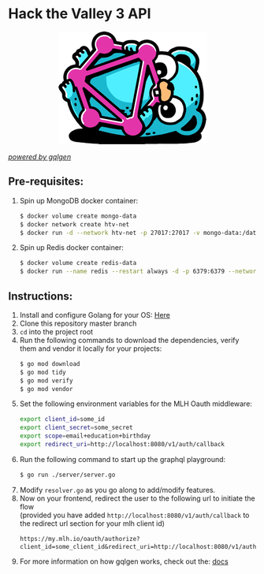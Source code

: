 Hack the Valley 3 API
=====================
<p align="center">
  <img src="assets/logo.png"/>
</p>

[_powered by gqlgen_](https://gqlgen.com/)

## Pre-requisites:
1. Spin up MongoDB docker container:
    ```bash
    $ docker volume create mongo-data
    $ docker network create htv-net
    $ docker run -d --network htv-net -p 27017:27017 -v mongo-data:/data/db --name mongodb -e MONGO_INITDB_ROOT_USERNAME=admin -e MONGO_INITDB_ROOT_PASSWORD=password --restart always mongo
    ```
2. Spin up Redis docker container:
    ```bash
    $ docker volume create redis-data
    $ docker run --name redis --restart always -d -p 6379:6379 --network htv-net -v redis-data:/data redis redis-server --appendonly yes
    ```

## Instructions:
1. Install and configure Golang for your OS: [Here](https://golang.org/doc/install)
2. Clone this repository master branch
3. `cd` into the project root
4. Run the following commands to download the dependencies, 
verify them and vendor it locally for your projects:
    ```bash
    $ go mod download
    $ go mod tidy
    $ go mod verify
    $ go mod vendor
    ```
5. Set the following environment variables for the MLH Oauth middleware:
    ```bash
    export client_id=some_id 
    export client_secret=some_secret
    export scope=email+education+birthday
    export redirect_uri=http://localhost:8080/v1/auth/callback
    ```
6. Run the following command to start up the graphql playground:
    ```bash
    $ go run ./server/server.go
    ```
7. Modify `resolver.go` as you go along to add/modify features.
8. Now on your frontend, redirect the user to the following url to initiate the flow<br/>
(provided you have added `http://localhost:8080/v1/auth/callback` to the redirect url section for your mlh client id)
    ```
    https://my.mlh.io/oauth/authorize?client_id=some_client_id&redirect_uri=http://localhost:8080/v1/auth/callback&response_type=code&scope=email+education+birthday
    ```
8. For more information on how gqlgen works, check out the: [docs](https://gqlgen.com/getting-started/)
